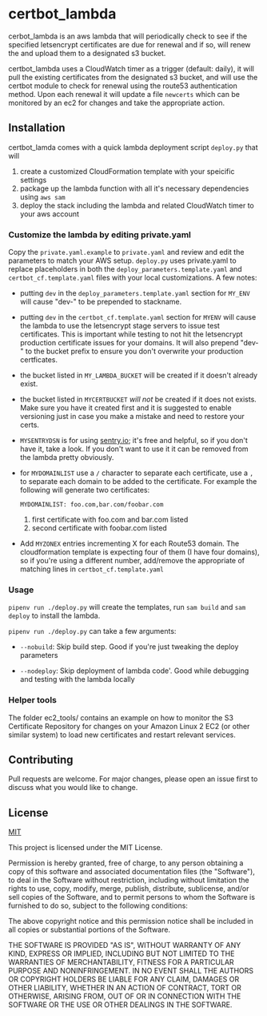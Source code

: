 # certbot_lambda

cerbot_lambda is an aws lambda that will periodically check to see if the
specified letsencrypt certificates are due for renewal and if so, will renew
the and upload them to a designated s3 bucket.

certbot_lambda uses a CloudWatch timer as a trigger (default: daily), it will
pull the existing certificates from the designated s3 bucket, and will use
the certbot module to check for renewal using the route53 authentication method.  Upon each renewal it will update
a file `newcerts` which can be monitored by an ec2 for changes and take the
appropriate action.

## Installation

certbot_lamda comes with a quick lambda deployment script `deploy.py` that will

1.  create a customized CloudFormation template with your speicific settings
2.  package up the lambda function with all it's necessary dependencies using `aws sam`
3.  deploy the stack including the lambda and related CloudWatch timer to your aws
    account

### Customize the lambda by editing private.yaml

Copy the `private.yaml.example` to `private.yaml` and review and edit the parameters to match your AWS setup.  `deploy.py` uses private.yaml to replace placeholders in both the `deploy_parameters.template.yaml` and `certbot_cf.template.yaml` files with your local customizations.  A few notes:

-   putting `dev` in the `deploy_parameters.template.yaml` section for `MY_ENV` will cause "dev-" to be prepended to stackname.
-   putting `dev` in the `certbot_cf.template.yaml` section for `MYENV` will cause the lambda to use the letsencrypt stage servers to issue test certificates.  This is important while testing to not hit the letsencrypt production certificate issues for your domains.  It
    will also prepend "dev-" to the bucket prefix to ensure you don't overwrite your production
    certficates.
-   the bucket listed in `MY_LAMBDA_BUCKET` will be created if it doesn't already exist.
-   the bucket listed in `MYCERTBUCKET` _will not_  be created if it does not exists.  Make sure you have it created first and it is suggested to enable versioning just in case you make a mistake and need to restore your certs.  
-   `MYSENTRYDSN` is for using [sentry.io](<>); it's free and helpful, so if you don't have it, take a look.  If you don't want to use it it can be removed from the lambda pretty obviously.
-   for `MYDOMAINLIST` use a `/` character to separate each certificate, use a `,` to separate each domain to be added to the certificate.  For example the following will generate two certificates:

      `MYDOMAINLIST: foo.com,bar.com/foobar.com`

    1.  first certificate with foo.com and bar.com listed
    2.  second certificate with foobar.com listed


-   Add `MYZONEX` entries incrementing X for each Route53 domain. The cloudformation template is expecting four of them (I have four domains), so if you're using a different number, add/remove the appropriate of matching lines in `certbot_cf.template.yaml`

### Usage

`pipenv run ./deploy.py` will create the templates, run `sam build` and `sam deploy` to install the lambda.  

`pipenv run ./deploy.py` can take a few arguments:

-   `--nobuild`: Skip build step.  Good if you're just tweaking the deploy parameters

-   `--nodeploy`: Skip deployment of lambda code'.  Good while debugging and testing with the lambda locally

### Helper tools
The folder ec2_tools/ contains an example on how to monitor the S3 Certificate Repository
for changes on your Amazon Linux 2 EC2 (or other similar system) to load new certificates
and restart relevant services.  

## Contributing

Pull requests are welcome. For major changes, please open an issue first to discuss what you would like to change.

## License

[MIT](https://choosealicense.com/licenses/mit/)

This project is licensed under the MIT License.

Permission is hereby granted, free of charge, to any person obtaining a copy of this software and associated documentation files (the "Software"), to deal in the Software without restriction, including without limitation the rights to use, copy, modify, merge, publish, distribute, sublicense, and/or sell copies of the Software, and to permit persons to whom the Software is furnished to do so, subject to the following conditions:

The above copyright notice and this permission notice shall be included in all copies or substantial portions of the Software.

THE SOFTWARE IS PROVIDED "AS IS", WITHOUT WARRANTY OF ANY KIND, EXPRESS OR IMPLIED, INCLUDING BUT NOT LIMITED TO THE WARRANTIES OF MERCHANTABILITY, FITNESS FOR A PARTICULAR PURPOSE AND NONINFRINGEMENT. IN NO EVENT SHALL THE AUTHORS OR COPYRIGHT HOLDERS BE LIABLE FOR ANY CLAIM, DAMAGES OR OTHER LIABILITY, WHETHER IN AN ACTION OF CONTRACT, TORT OR OTHERWISE, ARISING FROM, OUT OF OR IN CONNECTION WITH THE SOFTWARE OR THE USE OR OTHER DEALINGS IN THE SOFTWARE.
